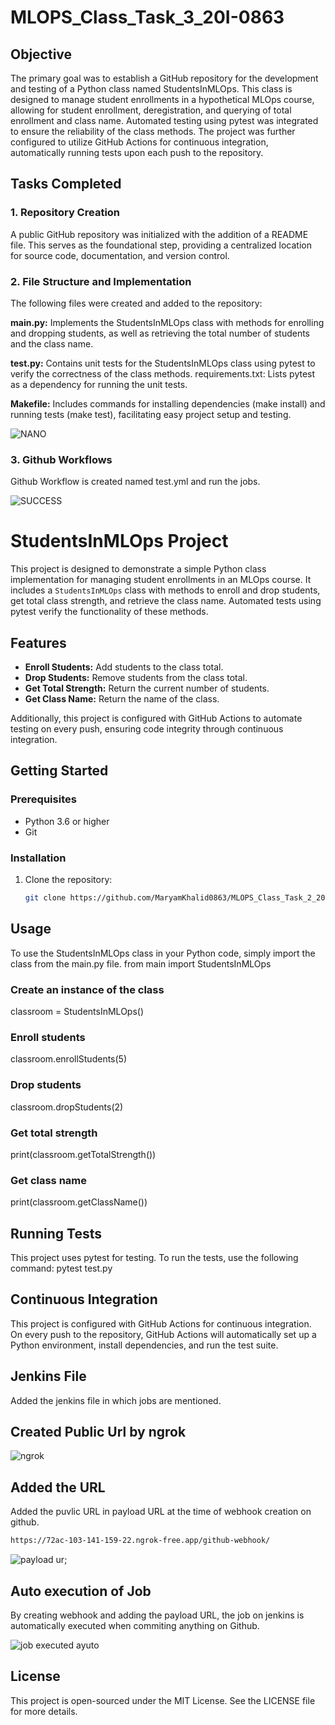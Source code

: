 # MLOPS_Class_Task_3_20I-0863
##  Objective
The primary goal was to establish a GitHub repository for the development and testing of a Python class named StudentsInMLOps. This class is designed to manage student enrollments in a hypothetical MLOps course, allowing for student enrollment, deregistration, and querying of total enrollment and class name. Automated testing using pytest was integrated to ensure the reliability of the class methods. The project was further configured to utilize GitHub Actions for continuous integration, automatically running tests upon each push to the repository.
## Tasks Completed
###  1. Repository Creation
A public GitHub repository was initialized with the addition of a README file. This serves as the foundational step, providing a centralized location for source code, documentation, and version control.

### 2. File Structure and Implementation
The following files were created and added to the repository:

**main.py:** Implements the StudentsInMLOps class with methods for enrolling and dropping students, as well as retrieving the total number of students and the class name.

**test.py:** Contains unit tests for the StudentsInMLOps class using pytest to verify the correctness of the class methods.
requirements.txt: Lists pytest as a dependency for running the unit tests.

**Makefile:** Includes commands for installing dependencies (make install) and running tests (make test), facilitating easy project setup and testing.

![NANO ](https://github.com/MaryamKhalid0863/MLOPS_Class_Task_2_20I-0863/assets/159745729/49801c54-962f-42ce-9fa5-421fe8b331af)

### 3. Github Workflows
Github Workflow is created named test.yml and run the jobs.

![SUCCESS](https://github.com/MaryamKhalid0863/MLOPS_Class_Task_2_20I-0863/assets/159745729/739b8202-7df4-4aea-bf91-b78d13c73269)

# StudentsInMLOps Project

This project is designed to demonstrate a simple Python class implementation for managing student enrollments in an MLOps course. It includes a `StudentsInMLOps` class with methods to enroll and drop students, get total class strength, and retrieve the class name. Automated tests using pytest verify the functionality of these methods.

## Features

- **Enroll Students:** Add students to the class total.
- **Drop Students:** Remove students from the class total.
- **Get Total Strength:** Return the current number of students.
- **Get Class Name:** Return the name of the class.

Additionally, this project is configured with GitHub Actions to automate testing on every push, ensuring code integrity through continuous integration.

## Getting Started

### Prerequisites

- Python 3.6 or higher
- Git

### Installation

1. Clone the repository:
   ```sh
   git clone https://github.com/MaryamKhalid0863/MLOPS_Class_Task_2_20I-0863

## Usage
To use the StudentsInMLOps class in your Python code, simply import the class from the main.py file.
from main import StudentsInMLOps

### Create an instance of the class
classroom = StudentsInMLOps()

### Enroll students
classroom.enrollStudents(5)

### Drop students
classroom.dropStudents(2)

### Get total strength
print(classroom.getTotalStrength())

### Get class name
print(classroom.getClassName())

## Running Tests
This project uses pytest for testing. To run the tests, use the following command:
pytest test.py

## Continuous Integration
This project is configured with GitHub Actions for continuous integration. On every push to the repository, GitHub Actions will automatically set up a Python environment, install dependencies, and run the test suite.

## Jenkins File
Added the jenkins file in which jobs are mentioned. 

## Created Public Url by ngrok

![ngrok](https://github.com/MaryamKhalid0863/MLOPS_Class_Task_2_20I-0863/assets/159745729/0ca74e90-7ec6-4bec-809e-b522a4befd77)

## Added the URL
Added the puvlic URL in payload URL at the time of webhook creation on github. 
```bash
https://72ac-103-141-159-22.ngrok-free.app/github-webhook/
```


![payload ur;](https://github.com/MaryamKhalid0863/MLOPS_Class_Task_2_20I-0863/assets/159745729/95af2a07-01a4-466e-9a70-a42153bd66ea)

## Auto execution of Job
By creating webhook and adding the payload URL, the job on jenkins is automatically executed when commiting anything on Github.

![job executed ayuto](https://github.com/MaryamKhalid0863/MLOPS_Class_Task_2_20I-0863/assets/159745729/d4e0a69e-d5e4-485c-b074-b1180da3797e)

## License
This project is open-sourced under the MIT License. See the LICENSE file for more details.





